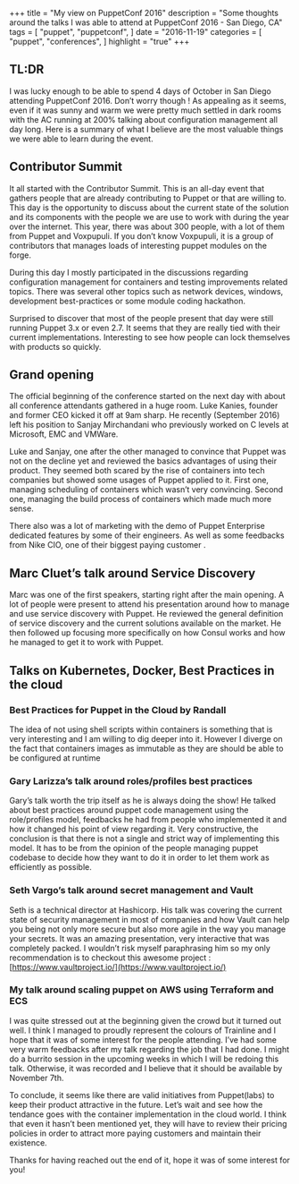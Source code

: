 +++
title = "My view on PuppetConf 2016"
description = "Some thoughts around the talks I was able to attend at PuppetConf 2016 - San Diego, CA"
tags = [
  "puppet",
  "puppetconf",
]
date = "2016-11-19"
categories = [
  "puppet",
  "conferences",
]
highlight = "true"
+++

## TL:DR

I was lucky enough to be able to spend 4 days of October in San Diego attending PuppetConf 2016. Don’t worry though ! As appealing as it seems, even if it was sunny and warm we were pretty much settled in dark rooms with the AC running at 200% talking about configuration management all day long. Here is a summary of what I believe are the most valuable things we were able to learn during the event.

## Contributor Summit

It all started with the Contributor Summit. This is an all-day event that gathers people that are already contributing to Puppet or that are willing to. This day is the opportunity to discuss about the current state of the solution and its components with the people we are use to work with during the year over the internet. This year, there was about 300 people, with a lot of them from Puppet and Voxpupuli. If you don’t know Voxpupuli, it is a group of contributors that manages loads of interesting puppet modules on the forge.

During this day I mostly participated in the discussions regarding configuration management for containers and testing improvements related topics. There was several other topics such as network devices, windows, development best-practices or some module coding hackathon.

Surprised to discover that most of the people present that day were still running Puppet 3.x or even 2.7. It seems that they are really tied with their current implementations. Interesting to see how people can lock themselves with products so quickly.

## Grand opening

The official beginning of the conference started on the next day with about all conference attendants gathered in a huge room. Luke Kanies, founder and former CEO kicked it off at 9am sharp. He recently (September 2016) left his position to Sanjay Mirchandani who previously worked on C levels at Microsoft, EMC and VMWare.

Luke and Sanjay, one after the other managed to convince that Puppet was not on the decline yet and reviewed the basics advantages of using their product. They seemed both scared by the rise of containers into tech companies but showed some usages of Puppet applied to it. First one, managing scheduling of containers which wasn’t very convincing. Second one, managing the build process of containers which made much more sense.

There also was a lot of marketing with the demo of Puppet Enterprise dedicated features by some of their engineers. As well as some feedbacks from Nike CIO, one of their biggest paying customer .

## Marc Cluet’s talk around Service Discovery

Marc was one of the first speakers, starting right after the main opening. A lot of people were present to attend his presentation around how to manage and use service discovery with Puppet. He reviewed the general definition of service discovery and the current solutions available on the market. He then followed up focusing more specifically on how Consul works and how he managed to get it to work with Puppet.

## Talks on Kubernetes, Docker, Best Practices in the cloud

### Best Practices for Puppet in the Cloud by Randall

The idea of not using shell scripts within containers is something that is very interesting and I am willing to dig deeper into it. However I diverge on the fact that containers images as immutable as they are should be able to be configured at runtime

### Gary Larizza’s talk around roles/profiles best practices

Gary’s talk worth the trip itself as he is always doing the show! He talked about best practices around puppet code management using the role/profiles model, feedbacks he had from people who implemented it and how it changed his point of view regarding it. Very constructive, the conclusion is that there is not a single and strict way of implementing this model. It has to be from the opinion of the people managing puppet codebase to decide how they want to do it in order to let them work as efficiently as possible.

### Seth Vargo’s talk around secret management and Vault

Seth is a technical director at Hashicorp. His talk was covering the current state of security management in most of companies and how Vault can help you being not only more secure but also more agile in the way you manage your secrets. It was an amazing presentation, very interactive that was completely packed. I wouldn’t risk myself paraphrasing him so my only recommendation is to checkout this awesome project : [https://www.vaultproject.io/](https://www.vaultproject.io/)

### My talk around scaling puppet on AWS using Terraform and ECS

I was quite stressed out at the beginning given the crowd but it turned out well. I think I managed to proudly represent the colours of Trainline and I hope that it was of some interest for the people attending. I’ve had some very warm feedbacks after my talk regarding the job that I had done. I might do a burrito session in the upcoming weeks in which I will be redoing this talk. Otherwise, it was recorded and I believe that it should be available by November 7th.

To conclude, it seems like there are valid initiatives from Puppet(labs) to keep their product attractive in the future. Let’s wait and see how the tendance goes with the container implementation in the cloud world. I think that even it hasn’t been mentioned yet, they will have to review their pricing policies in order to attract more paying customers and maintain their existence.

Thanks for having reached out the end of it, hope it was of some interest for you!
